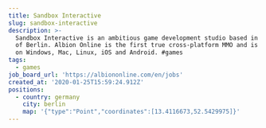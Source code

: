 ```yaml
---
title: Sandbox Interactive
slug: sandbox-interactive
description: >-
  Sandbox Interactive is an ambitious game development studio based in the heart
  of Berlin. Albion Online is the first true cross-platform MMO and is playable
  on Windows, Mac, Linux, iOS and Android. #games 
tags:
  - games
job_board_url: 'https://albiononline.com/en/jobs'
created_at: '2020-01-25T15:59:24.912Z'
positions:
  - country: germany
    city: berlin
    map: '{"type":"Point","coordinates":[13.4116673,52.5429975]}'
---
```


